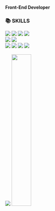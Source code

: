 <div>

<strong>Front-End Developer</strong>
<div>


  
<h3>📚 SKILLS</h3>
<img src="https://img.shields.io/badge/Javascript-F7DF1E?style=flat-square&logo=javascript&logoColor=white"/>
<img src="https://img.shields.io/badge/React-61DAFB?style=flat-square&logo=React&logoColor=white"/>
<img src="https://img.shields.io/badge/TypeScript-3178C6?style=flat-square&logo=typescript&logoColor=white">
<img src="https://img.shields.io/badge/Next.js-000000?style=flat-square&logo=nextdotjs&logoColor=white"/>
<br/>
<img src="https://img.shields.io/badge/Recoil-3578E5?style=flat-square&logo=recoil&logoColor=white"/>
<img src="https://img.shields.io/badge/React--Query-FF4154?style=flat-square&logo=reactquery&logoColor=white"/>
<br/>
<img src="https://img.shields.io/badge/HTML-E34F26?style=flat-square&logo=html5&logoColor=white"/>
<img src="https://img.shields.io/badge/CSS-1572B6?style=flat-square&logo=css3&logoColor=white"/>
<img src="https://img.shields.io/badge/Styled--Components-DB7093?style=flat-square&logo=styledcomponents&logoColor=white"/>
<img src="https://img.shields.io/badge/Tailwind--CSS-06B6D4?style=flat-square&logo=tailwindcss&logoColor=white"/>
</div>


<br/>


  <img src="https://github-readme-stats.vercel.app/api?username=easyxxu&theme=apprentice&show_icons=true" />
  <img src="https://github-readme-stats.vercel.app/api/top-langs/?username=easyxxu&layout=compact&theme=apprentice" width="35%" />
</div>
